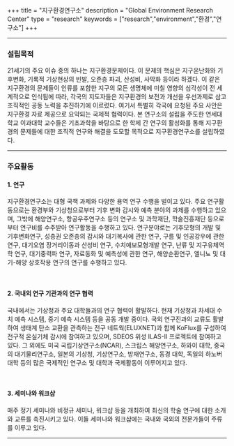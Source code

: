 +++
title = "지구환경연구소"
description = "Global Environment Research Center"
type = "research"
keywords = ["research","environment","환경","연구소"]
+++
_ _ _
### 설립목적
  21세기의 주요 이슈 중의 하나는 지구환경문제이다. 이 문제의 핵심은 지구온난화와 기후변화, 기록적 기상현상의 빈발, 오존층 파괴, 산성비, 사막화 등이라 하겠다. 이 같은 지구환경의 문제들이 인류를 포함한 지구의 모든 생명체에 미칠 영향의 심각성이 전 세계적으로 인식됨에 따라, 각국의 지도자들은 지구환경의 보전과 개선을 우선과제로 삼고 조직적인 공동 노력을 추진하기에 이르렀다. 여기서 특별히 각국에 요청된 주요 사안은 지구환경 자료 제공으로 요약되는 국제적 협력이다. 본 연구소의 설립을 주도한 연세대학교 이과대학 교수들은 기초과학을 바탕으로 한 학제 간 연구의 활성화를 통해 지구환경의 문제들에 대한 조직적 연구와 해결을 도모할 목적으로 지구환경연구소를 설립하였다.



_ _ _
### 주요활동


#### 1. 연구
 지구환경연구소는 대형 국책 과제와 다양한 용역 연구 수행을 벌이고 있다. 주요 연구활동으로는 환경부와 기상청으로부터 기후 변화 감시와 예측 분야의 과제를 수행하고 있으며, 그밖에 해양연구소, 항공우주연구소 등의 연구소 및 과학재단, 학술진흥재단 등으로부터 연구비를 수주받아 연구활동을 수행하고 있다. 연구분야로는 기후모형의 개발 및 기후변화연구, 성층권 오존층의 감시와 대기복사에 관한 연구, 구름 및 인공강우에 관한 연구, 대기오염 장거리이동과 산성비 연구, 수치예보모형개발 연구, 난류 및 지구유체역학 연구, 대기중력파 연구, 자료동화 및 예측성에 관한 연구, 해양순환연구, 엘니뇨 및 대기-해양 상호작용 연구의 연구를 수행하고 있다.
 
<br>

#### 2. 국내외 연구 기관과의 연구 협력
  국내에서는 기상청과 주요 대학들과의 연구 협력이 활발하다. 현재 기상청과 차세대 수치 예측 시스템, 중기 예측 시스템 등을 공동 개발 중이다. 국외 연구진과의 교류도 활발하여 생태계 탄소 교환을 관측하는 전구 네트웍(ELUXNET)과 함께 KoFlux를 구성하여 전구적 온실기체 감시에 참여하고 있으며, SDEOS 위성 ILAS-II 프로젝트에 참여하고 있다. 그 외에도 미국 국립기상연구소(NCAR), 스크립스 해양연구소, 하와이 대학, 중국의 대기물리연구소, 일본의 기상청, 기상연구소, 방재연구소, 동경 대학, 독일의 하노버 대학 등의 많은 국제적인 연구소 및 대학과 국제활동이 이루어지고 있다.
  
<br>

#### 3. 세미나와 워크샵
  매주 정기 세미나와 비정규 세미나, 워크샵 등을 개최하여 최신의 학술 연구에 대한 소개와 교류를 촉진시키고 있다. 이들 세미나와 워크샵에는 국내와 국외의 전문가들이 주류를 이루고 있다.
_ _ _
<br>
<br>
<br>

